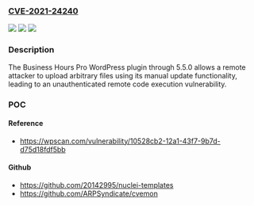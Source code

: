### [CVE-2021-24240](https://cve.mitre.org/cgi-bin/cvename.cgi?name=CVE-2021-24240)
![](https://img.shields.io/static/v1?label=Product&message=Business%20Hours%20Pro&color=blue)
![](https://img.shields.io/static/v1?label=Version&message=5.5.0%3C%3D%205.5.0%20&color=brighgreen)
![](https://img.shields.io/static/v1?label=Vulnerability&message=CWE-434%20Unrestricted%20Upload%20of%20File%20with%20Dangerous%20Type&color=brighgreen)

### Description

The Business Hours Pro WordPress plugin through 5.5.0 allows a remote attacker to upload arbitrary files using its manual update functionality, leading to an unauthenticated remote code execution vulnerability.

### POC

#### Reference
- https://wpscan.com/vulnerability/10528cb2-12a1-43f7-9b7d-d75d18fdf5bb

#### Github
- https://github.com/20142995/nuclei-templates
- https://github.com/ARPSyndicate/cvemon

